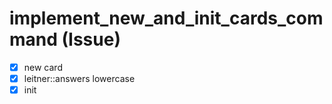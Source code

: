 # implement_new_and_init_cards_command (Issue)

- [x] new card
- [x] leitner::answers lowercase
- [x] init
